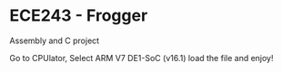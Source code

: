 # ECE243 - Frogger
Assembly and C project 

Go to CPUlator, Select ARM V7 DE1-SoC (v16.1)
load the file and enjoy!
